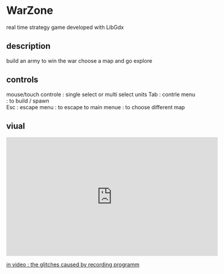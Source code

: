 # WarZone
real time strategy game 
developed with <a herf="https://libgdx.badlogicgames.com/">LibGdx</a>



## description
build an army to win the war 
choose a map and go explore 



## controls 

mouse/touch controle : single select or multi select units
Tab : contrle menu : to build / spawn  
Esc : escape menu  : to escape to main menue : to choose different map

## viual

<iframe width="560" height="315" src="https://www.youtube.com/embed/tImhbrvt-Lk" frameborder="0" allow="accelerometer; autoplay; encrypted-media; gyroscope; picture-in-picture" allowfullscreen></iframe>
<p><u>in video : the glitches caused by recording programm </u></p>


